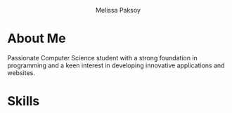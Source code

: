 <p align="center" color="pink >
  <a href="https://github.com/melissapaksoy">Melissa Paksoy
   </a>
</p>



# About Me
Passionate Computer Science student with a strong foundation in programming and a keen interest in developing innovative applications and websites.

# Skills 


<!--
**melissapaksoy/melissapaksoy** is a ✨ _special_ ✨ repository because its `README.md` (this file) appears on your GitHub profile.
-->
